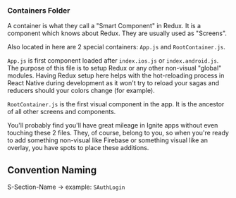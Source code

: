 ### Containers Folder
A container is what they call a "Smart Component" in Redux.  It is a component
which knows about Redux.  They are usually used as "Screens".

Also located in here are 2 special containers: `App.js` and `RootContainer.js`.

`App.js` is first component loaded after `index.ios.js` or `index.android.js`.  The purpose of this file is to setup Redux or any other non-visual "global" modules.  Having Redux setup here helps with the hot-reloading process in React Native during development as it won't try to reload your sagas and reducers should your colors change (for example).

`RootContainer.js` is the first visual component in the app.  It is the ancestor of all other screens and components.

You'll probably find you'll have great mileage in Ignite apps without even touching these 2 files.  They, of course, belong to you, so when you're ready to add something non-visual like Firebase or something visual like an overlay, you have spots to place these additions.

## Convention Naming
S-Section-Name -> example: `SAuthLogin`
